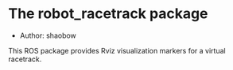 # The robot_racetrack package

- Author: shaobow

This ROS package provides Rviz visualization markers for a virtual racetrack.
